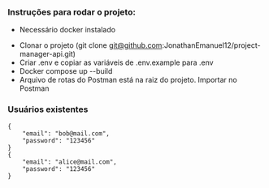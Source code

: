 ### Instruções para rodar o projeto:
* Necessário docker instalado

 - Clonar o projeto (git clone git@github.com:JonathanEmanuel12/project-manager-api.git)
 - Criar .env e copiar as variáveis de .env.example para .env
 - Docker compose up --build
 - Arquivo de rotas do Postman está na raiz do projeto. Importar no Postman

### Usuários existentes
```
{
    "email": "bob@mail.com",
    "password": "123456"
}
{
    "email": "alice@mail.com",
    "password": "123456"
}
```
